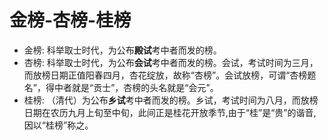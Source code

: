 # 金榜-杏榜-桂榜

- 金榜: 科举取士时代，为公布**殿试**考中者而发的榜。
- 杏榜: 科举取士时代，为公布**会试**考中者而发的榜。会试，考试时间为三月，而放榜日期正值阳春四月，杏花绽放，故称“杏榜”。会试放榜，可谓“杏榜题名”，得中者就是“贡士”，杏榜的头名就是“会元”。
- 桂榜: （清代）为公布**乡试**考中者而发的榜。乡试，考试时间为八月，而放榜日期在农历九月上旬至中旬，此间正是桂花开放季节,由于“桂”是“贵”的谐音,因以“桂榜”称之。
